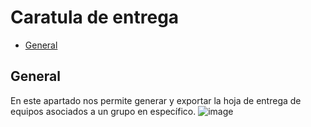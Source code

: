 # Caratula de entrega
 - [General](#head1)

## <a name="head1">General</a>
En este apartado nos permite generar y exportar la hoja de entrega de equipos asociados a un grupo en específico.
![image](/images/docs/equipment/cover_eq1.png)
